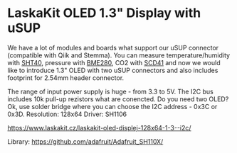 # LaskaKit OLED 1.3" Display with uSUP 

We have a lot of modules and boards what support our uSUP connector (compatible with Qiik and Stemma). You can measure temperature/humidity with [SHT40](https://www.laskakit.cz/laskakit-sht40-senzor-teploty-a-vlhkosti-vzduchu/), pressure with [BME280](https://www.laskakit.cz/arduino-senzor-tlaku--teploty-a-vlhkosti-bme280/), CO2 with [SCD41](https://www.laskakit.cz/laskakit-scd41-senzor-co2--teploty-a-vlhkosti-vzduchu/) and now we would like to introduce 1.3" OLED with two uSUP connectors and also includes footprint for 2.54mm header connector. 

The range of input power supply is huge - from 3.3 to 5V. The I2C bus includes 10k pull-up rezistors what are conencted. 
Do you need two OLED? Ok, use solder bridge where you can choose the I2C address - 0x3C or 0x3D. 
Resolution: 128x64
Driver: SH1106

https://www.laskakit.cz/laskakit-oled-displej-128x64-1-3--i2c/

Library: https://github.com/adafruit/Adafruit_SH110X/
